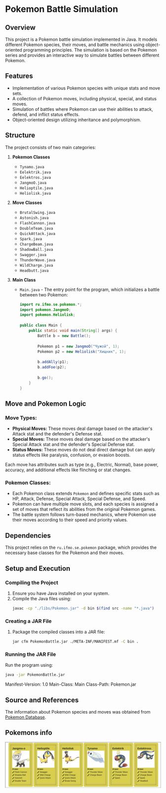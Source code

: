 # Pokemon Battle Simulation

## Overview

This project is a Pokemon battle simulation implemented in Java. It models different Pokemon species, their moves, and battle mechanics using object-oriented programming principles. The simulation is based on the Pokemon series and provides an interactive way to simulate battles between different Pokemon.

## Features

- Implementation of various Pokemon species with unique stats and move sets.
- A collection of Pokemon moves, including physical, special, and status moves.
- Simulation of battles where Pokemon can use their abilities to attack, defend, and inflict status effects.
- Object-oriented design utilizing inheritance and polymorphism.

## Structure

The project consists of two main categories:

1. **Pokemon Classes**

    - `Tynamo.java`
    - `Eelektrik.java`
    - `Eelektros.java`
    - `JangmoO.java`
    - `Helioptile.java`
    - `Heliolisk.java`

2. **Move Classes**

    - `BrutalSwing.java`
    - `Astonish.java`
    - `FlashCannon.java`
    - `DoubleTeam.java`
    - `QuickAttack.java`
    - `Spark.java`
    - `ChargeBeam.java`
    - `ShadowBall.java`
    - `Swagger.java`
    - `ThunderWave.java`
    - `WildCharge.java`
    - `Headbutt.java`

3. **Main Class**

    - `Main.java` - The entry point for the program, which initializes a battle between two Pokemon:
      ```java
      import ru.ifmo.se.pokemon.*;
      import pokemon.JangmoO;
      import pokemon.Heliolisk;
 
      public class Main {
          public static void main(String[] args) {
              Battle b = new Battle();
 
              Pokemon p1 = new JangmoO("Чужой", 1);
              Pokemon p2 = new Heliolisk("Хищник", 1);
 
              b.addAlly(p1);
              b.addFoe(p2);
 
              b.go();
          }
      }
      ```

## Move and Pokemon Logic

### Move Types:
- **Physical Moves:** These moves deal damage based on the attacker's Attack stat and the defender's Defense stat.
- **Special Moves:** These moves deal damage based on the attacker's Special Attack stat and the defender's Special Defense stat.
- **Status Moves:** These moves do not deal direct damage but can apply status effects like paralysis, confusion, or evasion boosts.

Each move has attributes such as type (e.g., Electric, Normal), base power, accuracy, and additional effects like flinching or stat changes.

### Pokemon Classes:
- Each Pokemon class extends `Pokemon` and defines specific stats such as HP, Attack, Defense, Special Attack, Special Defense, and Speed.
- Pokemon can have multiple move slots, and each species is assigned a set of moves that reflect its abilities from the original Pokemon games.
- The battle system follows turn-based mechanics, where Pokemon use their moves according to their speed and priority values.

## Dependencies

This project relies on the `ru.ifmo.se.pokemon` package, which provides the necessary base classes for the Pokemon and their moves.

## Setup and Execution

### Compiling the Project
1. Ensure you have Java installed on your system.
2. Compile the Java files using:
   ```sh
   javac -cp "./libs/Pokemon.jar" -d bin $(find src -name "*.java")
   ```

### Creating a JAR File
1. Package the compiled classes into a JAR file:
   ```sh
   jar cfm PokemonBattle.jar ./META-INF/MANIFEST.mf -C bin .
   ```

### Running the JAR File
Run the program using:
   ```sh
   java -jar PokemonBattle.jar
   ```
Manifest-Version: 1.0
Main-Class: Main
Class-Path: Pokemon.jar

## Source and References

The information about Pokemon species and moves was obtained from [Pokemon Database](https://pokemondb.net/).

## Pokemons info
![Pokemons](assets/pokemons.jpg)

## 
